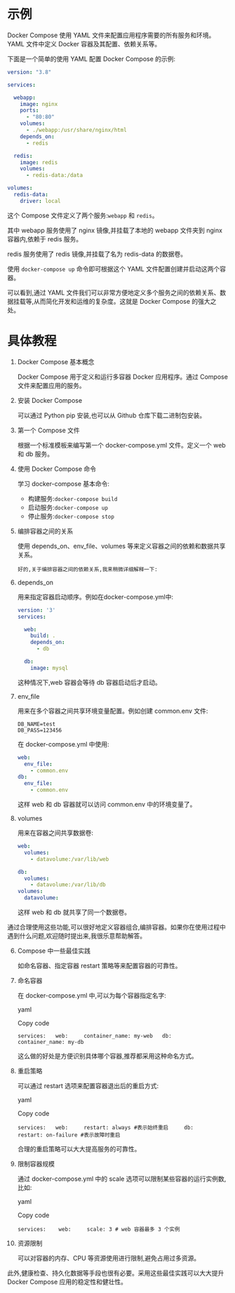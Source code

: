# 示例
Docker Compose 使用 YAML 文件来配置应用程序需要的所有服务和环境。YAML 文件中定义 Docker 容器及其配置、依赖关系等。

下面是一个简单的使用 YAML 配置 Docker Compose 的示例:

```yaml
version: "3.8" 

services:

  webapp:
    image: nginx
    ports:
      - "80:80"
    volumes:
      - ./webapp:/usr/share/nginx/html
    depends_on:
      - redis

  redis:
    image: redis
    volumes: 
      - redis-data:/data

volumes:
  redis-data:
    driver: local
```

这个 Compose 文件定义了两个服务:`webapp` 和 `redis`。

其中 webapp 服务使用了 nginx 镜像,并挂载了本地的 webapp 文件夹到 nginx 容器内,依赖于 redis 服务。

redis 服务使用了 redis 镜像,并挂载了名为 redis-data 的数据卷。

使用 `docker-compose up` 命令即可根据这个 YAML 文件配置创建并启动这两个容器。

可以看到,通过 YAML 文件我们可以非常方便地定义多个服务之间的依赖关系、数据挂载等,从而简化开发和运维的复杂度。这就是 Docker Compose 的强大之处。

# 具体教程
1. Docker Compose 基本概念
    
    Docker Compose 用于定义和运行多容器 Docker 应用程序。通过 Compose 文件来配置应用的服务。
    
2. 安装 Docker Compose
    
    可以通过 Python pip 安装,也可以从 Github 仓库下载二进制包安装。
    
3. 第一个 Compose 文件
    
    根据一个标准模板来编写第一个 docker-compose.yml 文件。定义一个 web 和 db 服务。
    
4. 使用 Docker Compose 命令
    
    学习 docker-compose 基本命令:
    
    - 构建服务:`docker-compose build`
    - 启动服务:`docker-compose up`
    - 停止服务:`docker-compose stop`
5. 编排容器之间的关系
    
    使用 depends_on、env_file、volumes 等来定义容器之间的依赖和数据共享关系。
    ```
    好的,关于编排容器之间的依赖关系,我来稍微详细解释一下:

1. depends_on

   用来指定容器启动顺序。例如在docker-compose.yml中:

   ```yaml
   version: '3'
   services:

     web:
       build: .
       depends_on:
         - db

     db:
       image: mysql
   ```

   这种情况下,web 容器会等待 db 容器启动后才启动。

2. env_file

   用来在多个容器之间共享环境变量配置。例如创建 common.env 文件:

   ```
   DB_NAME=test
   DB_PASS=123456
   ```

   在 docker-compose.yml 中使用:

   ```yaml 
   web:
     env_file: 
       - common.env
   db:
     env_file:
       - common.env
   ```

   这样 web 和 db 容器就可以访问 common.env 中的环境变量了。

3. volumes

   用来在容器之间共享数据卷:

   ```yaml
   web: 
     volumes:
       - datavolume:/var/lib/web

   db:
     volumes:
       - datavolume:/var/lib/db
   volumes:
     datavolume:
   ```

   这样 web 和 db 就共享了同一个数据卷。

通过合理使用这些功能,可以很好地定义容器组合,编排容器。如果你在使用过程中遇到什么问题,欢迎随时提出来,我很乐意帮助解答。

6. Compose 中一些最佳实践
    
    如命名容器、指定容器 restart 策略等来配置容器的可靠性。
1. 命名容器
    
    在 docker-compose.yml 中,可以为每个容器指定名字:
    
    yaml
    
    Copy code
    
    `services:   web:     container_name: my-web   db:     container_name: my-db`
    
    这么做的好处是方便识别具体哪个容器,推荐都采用这种命名方式。
    
2. 重启策略
    
    可以通过 restart 选项来配置容器退出后的重启方式:
    
    yaml
    
    Copy code
    
    `services:   web:     restart: always #表示始终重启     db:       restart: on-failure #表示故障时重启`
    
    合理的重启策略可以大大提高服务的可靠性。
    
3. 限制容器规模
    
    通过 docker-compose.yml 中的 scale 选项可以限制某些容器的运行实例数,比如:
    
    yaml
    
    Copy code
    
    `services:    web:     scale: 3 # web 容器最多 3 个实例`
    
4. 资源限制
    
    可以对容器的内存、CPU 等资源使用进行限制,避免占用过多资源。
    

此外,健康检查、持久化数据等手段也很有必要。采用这些最佳实践可以大大提升 Docker Compose 应用的稳定性和健壮性。